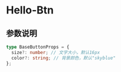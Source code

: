 # Hello-Btn

## 参数说明
```ts
type BaseButtonProps = {
  size?: number; // 文字大小，默认16px
  color?: string; // 背景颜色，默认"skyblue"
};
```

